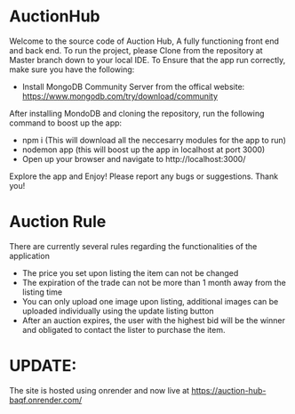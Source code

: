 # AuctionHub

Welcome to the source code of Auction Hub, A fully functioning front end and back end. To run the project, please Clone from the repository at Master branch down to your local IDE.
To Ensure that the app run correctly, make sure you have the following:

 * Install MongoDB Community Server from the offical website: https://www.mongodb.com/try/download/community
 
 After installing MondoDB and cloning the repository, run the following command to boost up the app:
 
 * npm i (This will download all the neccesarry modules for the app to run)
 * nodemon app (this will boost up the app in localhost at port 3000)
 * Open up your browser and navigate to http://localhost:3000/
 
 Explore the app and Enjoy! Please report any bugs or suggestions. Thank you!

# Auction Rule

There are currently several rules regarding the functionalities of the application
* The price you set upon listing the item can not be changed
* The expiration of the trade can not be more than 1 month away from the listing time
* You can only upload one image upon listing, additional images can be uploaded individually using the update listing button
* After an auction expires, the user with the highest bid will be the winner and obligated to contact the lister to purchase the item.

# UPDATE:

The site is hosted using onrender and now live at https://auction-hub-baqf.onrender.com/
